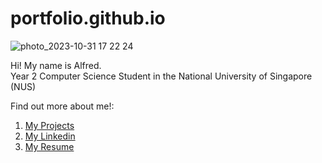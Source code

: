 # portfolio.github.io

![photo_2023-10-31 17 22 24](https://github.com/AlfredBeNoel/portfolio.github.io/assets/47879468/cb23bae0-49de-4efc-8086-c42a7fff49c0)</br>

Hi! My name is Alfred.</br>
Year 2 Computer Science Student in the National University of Singapore (NUS)

Find out more about me!:<br/>
1. [My Projects](https://alfredbenoel.github.io/portfolio.github.io/root/index.html)
2. [My Linkedin](https://www.linkedin.com/in/alfred-ben/)
3. [My Resume](https://alfredbenoel.github.io/portfolio.github.io/root/resume.html)
